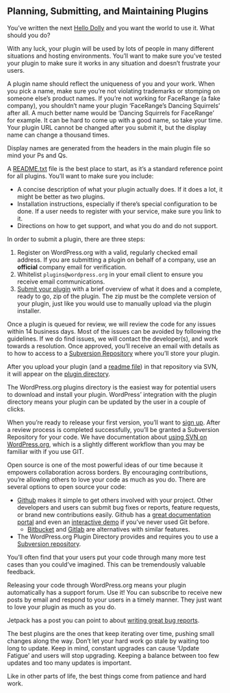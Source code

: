 Planning, Submitting, and Maintaining Plugins
---------------------------------------------

You’ve written the next [Hello Dolly](https://wordpress.org/plugins/hello-dolly/) and you want the world to use it. What should you do?

With any luck, your plugin will be used by lots of people in many different situations and hosting environments. You’ll want to make sure you’ve tested your plugin to make sure it works in any situation and doesn’t frustrate your users.

A plugin name should reflect the uniqueness of you and your work. When you pick a name, make sure you’re not violating trademarks or stomping on someone else’s product names. If you’re not working for FaceRange (a fake company), you shouldn’t name your plugin ‘FaceRange’s Dancing Squirrels’ after all. A much better name would be ‘Dancing Squirrels for FaceRange’ for example. It can be hard to come up with a good name, so take your time. Your plugin URL cannot be changed after you submit it, but the display name can change a thousand times.

Display names are generated from the headers in the main plugin file so mind your Ps and Qs.

A [README.txt](https://wordpress.org/plugins/developers/#readme) file is the best place to start, as it’s a standard reference point for all plugins. You’ll want to make sure you include:

*   A concise description of what your plugin actually does. If it does a lot, it might be better as two plugins.
*   Installation instructions, especially if there’s special configuration to be done. If a user needs to register with your service, make sure you link to it.
*   Directions on how to get support, and what you do and do not support.

In order to submit a plugin, there are three steps:

1.  Register on WordPress.org with a valid, regularly checked email address. If you are submitting a plugin on behalf of a company, use an **official** company email for verification.
2.  Whitelist `plugins@wordpress.org` in your email client to ensure you receive email communications.
3.  [Submit your plugin](https://wordpress.org/plugins/developers/add/) with a brief overview of what it does and a complete, ready to go, zip of the plugin. The zip must be the complete version of your plugin, just like you would use to manually upload via the plugin installer.

Once a plugin is queued for review, we will review the code for any issues within 14 business days. Most of the issues can be avoided by following the guidelines. If we do find issues, we will contact the developer(s), and work towards a resolution. Once approved, you’ll receive an email with details as to how to access to a [Subversion Repository](https://developer.wordpress.org/plugins/wordpress-org/how-to-use-subversion/) where you’ll store your plugin.

After you upload your plugin (and a [readme file](https://wordpress.org/plugins/developers/#readme)) in that repository via SVN, it will appear on the [plugin directory](https://wordpress.org/plugins/).

The WordPress.org plugins directory is the easiest way for potential users to download and install your plugin. WordPress’ integration with the plugin directory means your plugin can be updated by the user in a couple of clicks.

When you’re ready to release your first version, you’ll want to [sign up](https://wordpress.org/plugins/add/). After a review process is completed successfully, you’ll be granted a Subversion Repository for your code. We have documentation about [using SVN on WordPress.org](https://developer.wordpress.org/plugins/wordpress-org/how-to-use-subversion/), which is a slightly different workflow than you may be familiar with if you use GIT.

Open source is one of the most powerful ideas of our time because it empowers collaboration across borders. By encouraging contributions, you’re allowing others to love your code as much as you do. There are several options to open source your code:

*   [Github](http://github.com/) makes it simple to get others involved with your project. Other developers and users can submit bug fixes or reports, feature requests, or brand new contributions easily. Github has a [great documentation portal](https://help.github.com/) and even an [interactive demo](http://try.github.com/) if you’ve never used Git before.
    *   [Bitbucket](https://bitbucket.org/) and [Gitlab](https://about.gitlab.com/) are alternatives with similar features.
*   The WordPress.org Plugin Directory provides and requires you to use a [Subversion repository](https://developer.wordpress.org/plugins/wordpress-org/how-to-use-subversion/).

You’ll often find that your users put your code through many more test cases than you could’ve imagined. This can be tremendously valuable feedback.

Releasing your code through WordPress.org means your plugin automatically has a support forum. Use it! You can subscribe to receive new posts by email and respond to your users in a timely manner. They just want to love your plugin as much as you do.

Jetpack has a post you can point to about [writing great bug reports](http://jetpack.me/2011/11/18/how-to-write-a-great-bug-report/).

The best plugins are the ones that keep iterating over time, pushing small changes along the way. Don’t let your hard work go stale by waiting too long to update. Keep in mind, constant upgrades can cause ‘Update Fatigue’ and users will stop upgrading. Keeping a balance between too few updates and too many updates is important.

Like in other parts of life, the best things come from patience and hard work.